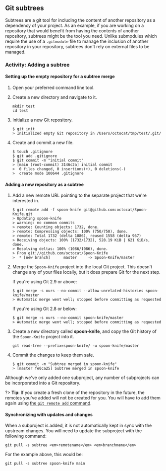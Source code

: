 ## Git subtrees

Subtrees are a git tool for including the content of another repository as a dependency of your project. As an example, if you are working on a repository that would benefit from having the contents of another repository, subtrees might be the tool you need. Unlike submodules which require the use of a `.gitmodule` file to manage the inclusion of another repository in your repository, subtrees don't rely on external files to be managed.

### Activity: Adding a subtree

#### Setting up the empty repository for a subtree merge

1. Open your preferred command line tool.
1. Create a new directory and navigate to it.

   ```shell
   mkdir test
   cd test
   ```

1. Initialize a new Git repository.

   ```shell
   $ git init
   > Initialized empty Git repository in /Users/octocat/tmp/test/.git/
   ```

1. Create and commit a new file.

   ```shell
   $ touch .gitignore
   $ git add .gitignore
   $ git commit -m "initial commit"
   > [main (root-commit) 3146c2a] initial commit
   >  0 files changed, 0 insertions(+), 0 deletions(-)
   >  create mode 100644 .gitignore
   ```

#### Adding a new repository as a subtree

1. Add a new remote URL pointing to the separate project that we're interested in.

   ```shell
   $ git remote add -f spoon-knife git@github.com:octocat/Spoon-Knife.git
   > Updating spoon-knife
   > warning: no common commits
   > remote: Counting objects: 1732, done.
   > remote: Compressing objects: 100% (750/750), done.
   > remote: Total 1732 (delta 1086), reused 1558 (delta 967)
   > Receiving objects: 100% (1732/1732), 528.19 KiB | 621 KiB/s, done.
   > Resolving deltas: 100% (1086/1086), done.
   > From git://github.com/octocat/Spoon-Knife
   >  * [new branch]      master     -> Spoon-Knife/master
   ```

1. Merge the `Spoon-Knife` project into the local Git project. This doesn't change any of your files locally, but it does prepare Git for the next step.

   If you're using Git 2.9 or above:

   ```shell
   $ git merge -s ours --no-commit --allow-unrelated-histories spoon-knife/master
   > Automatic merge went well; stopped before committing as requested
   ```

   If you're using Git 2.8 or below:

   ```shell
   $ git merge -s ours --no-commit spoon-knife/master
   > Automatic merge went well; stopped before committing as requested
   ```

1. Create a new directory called **spoon-knife**, and copy the Git history of the `Spoon-Knife` project into it.

   ```shell
   git read-tree --prefix=spoon-knife/ -u spoon-knife/master
   ```

1. Commit the changes to keep them safe.

   ```shell
   $ git commit -m "Subtree merged in spoon-knife"
   > [master fe0ca25] Subtree merged in spoon-knife
   ```

Although we've only added one subproject, any number of subprojects can be incorporated into a Git repository.

?> **Tip**: If you create a fresh clone of the repository in the future, the remotes you've added will not be created for you. You will have to add them again using [the `git remote add` command](https://docs.github.com/github/using-git/adding-a-remote).

#### Synchronizing with updates and changes

When a subproject is added, it is not automatically kept in sync with the upstream changes. You will need to update the subproject with the following command:

```shell
git pull -s subtree <em>remotename</em> <em>branchname</em>
```

For the example above, this would be:

```shell
git pull -s subtree spoon-knife main
```

